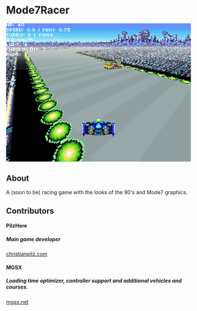 # Mode7Racer
![alt text](https://github.com/PilzHere/Mode7Racer/blob/master/readmeScreenshot.png)

## About
A (soon to be) racing game with the looks of the 90's and Mode7 graphics.

## Contributors
#### PilzHere
##### Main game developer
[christianpilz.com](https://www.christianpilz.com)

#### MGSX
##### Loading time optimizer, controller support and additional vehicles and courses.
[mgsx.net](https://www.mgsx.net)
